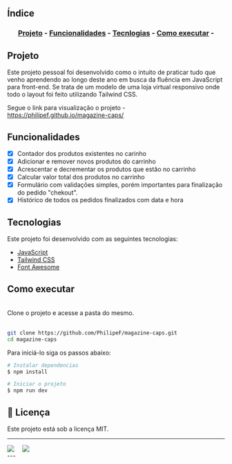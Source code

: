 ## Índice

<h3 align="center">

[Projeto](#projeto) -
[Funcionalidades](#funcionalidades) -
[Tecnlogias](#tecnologias) -
[Como executar](#como-executar) -
</h3>

## Projeto

Este projeto pessoal foi desenvolvido como o intuito de praticar tudo que venho aprendendo ao longo deste ano em busca da fluência em JavaScript para front-end. Se trata de um modelo de uma loja virtual responsivo onde todo o layout foi feito utilizando Tailwind CSS.

Segue o link para visualização o projeto - <https://philipef.github.io/magazine-caps/>

## Funcionalidades

- [x] Contador dos produtos existentes no carinho
- [x] Adicionar e remover novos produtos do carrinho
- [x] Acrescentar e decrementar os produtos que estão no carrinho
- [x] Calcular valor total dos produtos no carrinho
- [x] Formulário com validações simples, porém importantes  para finalização do pedido "chekout".
- [x] Histórico de todos os pedidos finalizados com data e hora

## Tecnologias

Este projeto foi desenvolvido com as seguintes tecnologias:
<br>

- [JavaScript](https://developer.mozilla.org/pt-BR/docs/Web/JavaScript)
- [Tailwind CSS](https://tailwindcss.com/)
- [Font Awesome](https://fontawesome.com/)

## Como executar

<br>
Clone o projeto e acesse a pasta do mesmo.
<br>
<br>

```bash
git clone https://github.com/PhilipeF/magazine-caps.git
cd magazine-caps
```

Para iniciá-lo siga os passos abaixo:

```bash
# Instalar dependencias
$ npm install

# Iniciar o projeto
$ npm run dev

```

<h2 id="license">📝 Licença</h2>

Este projeto está sob a licença MIT.

---
<div style="display: flex;">
  <a href="https://www.linkedin.com/in/philipe-ferreira7/" target="_blank"><img src="https://img.shields.io/badge/-LinkedIn-%230077B5?style=for-the-badge&logo=linkedin&logoColor=white" style="margin-right: 2vw" target="_blank"></a>
  <a href="mailto:philipesferreiraa@gmail.com"><img src="https://img.shields.io/badge/-Gmail-%23333?style=for-the-badge&logo=gmail&logoColor=white" style="margin-right: 2vw" target="_blank"></a>

</div>
---

<br>
